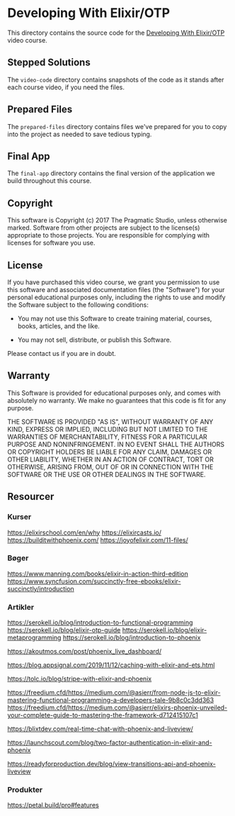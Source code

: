 # Developing With Elixir/OTP

This directory contains the source code for the [Developing With Elixir/OTP](https://pragmaticstudio.com/elixir) video course.

## Stepped Solutions

The `video-code` directory contains snapshots of the code as it stands after each course video, if you need the files.

## Prepared Files

The `prepared-files` directory contains files we've prepared for you to copy into the project as needed to save tedious typing.

## Final App

The `final-app` directory contains the final version of the application we build throughout this course.

## Copyright

This software is Copyright (c) 2017 The Pragmatic Studio, unless otherwise marked. Software from other projects are subject to the license(s) appropriate to those projects. You are responsible for complying with licenses for software you use.

## License

If you have purchased this video course, we grant you permission to use this software and associated documentation files (the "Software") for your personal educational purposes only, including the rights to use and modify the Software subject to the following conditions:

- You may not use this Software to create training material,
  courses, books, articles, and the like.

- You may not sell, distribute, or publish this Software.

Please contact us if you are in doubt.

## Warranty

This Software is provided for educational purposes only, and comes with absolutely no warranty. We make no guarantees that this code is fit for any purpose.

THE SOFTWARE IS PROVIDED "AS IS", WITHOUT WARRANTY OF ANY KIND, EXPRESS OR IMPLIED, INCLUDING BUT NOT LIMITED TO THE WARRANTIES OF MERCHANTABILITY, FITNESS FOR A PARTICULAR PURPOSE AND NONINFRINGEMENT. IN NO EVENT SHALL THE AUTHORS OR COPYRIGHT HOLDERS BE LIABLE FOR ANY CLAIM, DAMAGES OR OTHER LIABILITY, WHETHER IN AN ACTION OF CONTRACT, TORT OR OTHERWISE, ARISING FROM,
OUT OF OR IN CONNECTION WITH THE SOFTWARE OR THE USE OR OTHER DEALINGS IN THE SOFTWARE.


## Resourcer

### Kurser

https://elixirschool.com/en/why
https://elixircasts.io/
https://builditwithphoenix.com/
https://joyofelixir.com/11-files/

### Bøger

https://www.manning.com/books/elixir-in-action-third-edition
https://www.syncfusion.com/succinctly-free-ebooks/elixir-succinctly/introduction

### Artikler

https://serokell.io/blog/introduction-to-functional-programming
https://serokell.io/blog/elixir-otp-guide
https://serokell.io/blog/elixir-metaprogramming
https://serokell.io/blog/introduction-to-phoenix

https://akoutmos.com/post/phoenix_live_dashboard/

https://blog.appsignal.com/2019/11/12/caching-with-elixir-and-ets.html

https://tolc.io/blog/stripe-with-elixir-and-phoenix

https://freedium.cfd/https://medium.com/@asierr/from-node-js-to-elixir-mastering-functional-programming-a-developers-tale-9b8c0c3dd363
https://freedium.cfd/https://medium.com/@asierr/elixirs-phoenix-unveiled-your-complete-guide-to-mastering-the-framework-d712415107c1

https://blixtdev.com/real-time-chat-with-phoenix-and-liveview/

https://launchscout.com/blog/two-factor-authentication-in-elixir-and-phoenix

https://readyforproduction.dev/blog/view-transitions-api-and-phoenix-liveview

### Produkter

https://petal.build/pro#features
